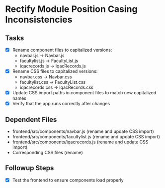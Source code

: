 # Rectify Module Position Casing Inconsistencies

## Tasks
- [x] Rename component files to capitalized versions:
  - navbar.js → Navbar.js
  - facultylist.js → FacultyList.js
  - iqacrecords.js → IqacRecords.js
- [x] Rename CSS files to capitalized versions:
  - navbar.css → Navbar.css
  - facultylist.css → FacultyList.css
  - iqacrecords.css → IqacRecords.css
- [x] Update CSS import paths in component files to match new capitalized names
- [x] Verify that the app runs correctly after changes

## Dependent Files
- frontend/src/components/navbar.js (rename and update CSS import)
- frontend/src/components/facultylist.js (rename and update CSS import)
- frontend/src/components/iqacrecords.js (rename and update CSS import)
- Corresponding CSS files (rename)

## Followup Steps
- [x] Test the frontend to ensure components load properly

